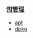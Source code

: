 
### [包管理](https://github.com/engild/mans/tree/master/Debian-family-system-commands/packages_manage)
- [apt](https://github.com/engild/mans/blob/master/Debian-family-system-commands/packages_manage/apt.md)
- [dpkg](https://github.com/engild/mans/blob/master/Debian-family-system-commands/packages_manage/dpkg.md)